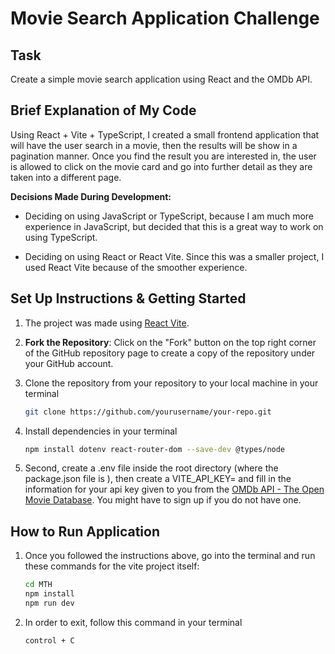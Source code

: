 # Movie Search Application Challenge


## Task

Create a simple movie search application using React and the OMDb API.


## Brief Explanation of My Code

Using React + Vite + TypeScript, I created a small frontend application that will have the user search in a movie, then the results will be show in a pagination manner. Once you find the result you are interested in, the user is allowed to click on the movie card and go into further detail as they are taken into a different page. 


**Decisions Made During Development:** 
- Deciding on using JavaScript or TypeScript, because I am much more experience in JavaScript, but decided that this is a great way to work on using TypeScript.

- Deciding on using React or React Vite. Since this was a smaller project, I used React Vite because of the smoother experience. 

## Set Up Instructions & Getting Started

1. The project was made using [React Vite](https://vitejs.dev/guide/).

2. **Fork the Repository**: Click on the "Fork" button on the top right corner of the GitHub repository page to create a copy of the repository under your GitHub account.

3. Clone the repository from your repository to your local machine in your terminal
   ```bash
   git clone https://github.com/yourusername/your-repo.git

4. Install dependencies in your terminal
    ```bash
    npm install dotenv react-router-dom --save-dev @types/node

5. Second, create a .env file inside the root directory (where the package.json file is ), then create a VITE_API_KEY= and fill in the information for your api key given to you from the [OMDb API - The Open Movie Database](http://www.omdbapi.com/). You might have to sign up if you do not have one.


## How to Run Application

1. Once you followed the instructions above, go into the terminal and run these commands for the vite project itself:
    ```bash
    cd MTH
    npm install
    npm run dev

2. In order to exit, follow this command in your terminal
    ```bash
    control + C
